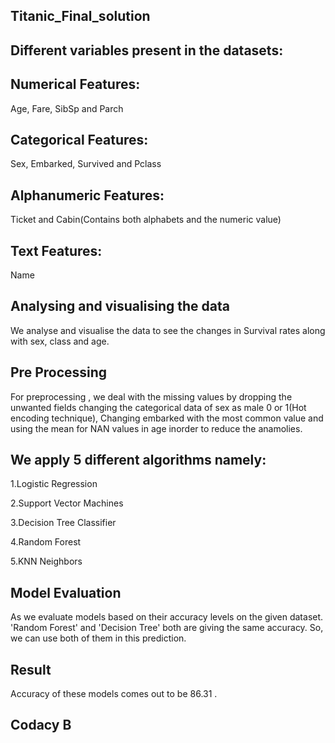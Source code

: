 ## Titanic_Final_solution


## Different variables present in the datasets:


## Numerical Features: 
Age, Fare, SibSp and Parch


## Categorical Features: 
Sex, Embarked, Survived and Pclass


## Alphanumeric Features: 
Ticket and Cabin(Contains both alphabets and the numeric value)


##  Text Features:
Name


## Analysing and visualising the data

We analyse and visualise the data to see the changes in Survival rates along with sex, class and age.


## Pre Processing

For preprocessing ,
we deal with the missing values by dropping the unwanted fields
changing the categorical data of sex as male 0 or 1(Hot encoding technique),
Changing embarked with the most common value and using the mean for NAN values in age inorder to reduce the anamolies.


## We apply 5 different algorithms namely:

1.Logistic Regression

2.Support Vector Machines

3.Decision Tree Classifier 

4.Random Forest

5.KNN Neighbors


## Model Evaluation
As we evaluate models based on their accuracy levels on the given dataset. 'Random Forest' and 'Decision Tree' both are giving the same accuracy. So, we can use both of them in this prediction.

## Result
Accuracy of these models comes out to be 86.31 .


## Codacy B
